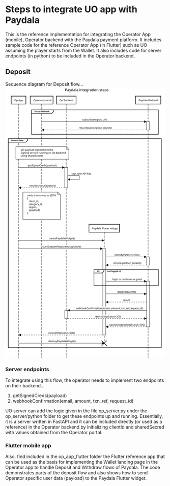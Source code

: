 # Steps to integrate UO app with Paydala

This is the reference implementation for integrating the Operator App (mobile), Operator backend with the Paydala payment platform. It includes sample code for the reference Operator App (in Flutter) such as UO assuming the player starts from the Wallet. It also includes code for server endpoints (in python) to be included in the Operator backend. 

## Deposit 

Sequence diagram for Deposit flow...
![](https://github.com/PaydalaInc/paydala_integration_uo/blob/d7003e1f7412b6bea9467569e263fef1e061a9c7/Paydala%20deposit%20flow-Op.svg)

### Server endpoints

To integrate using this flow, the operator needs to implement two endpoints on their backend...

1. getSignedCreds(payload)
1. webhookConfirmation(email, amount, txn_ref, request_id)

UO server can add the logic given in the file op_server.py  under the op_server/python folder to get these endpoints up and running. Essentially, it is a server written in FastAPI and it can be included directly (or used as a reference) in the Operator backend by initializing clientId and sharedSecred with values obtained from the Operator portal.  

### Flutter mobile app

Also, find included in the op_app_flutter folder the Flutter reference app that can be used as the basis for implementing the Wallet landing page in the Operator app to handle Deposit and Withdraw flows of Paydala.  The code demonstrates parts of the deposit flow and also shows how to send Operator specific user data (payload) to the Paydala Flutter widget.

